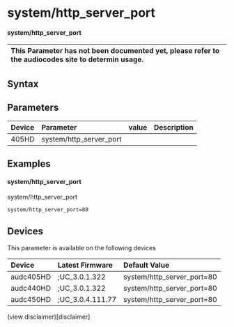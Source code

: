 ﻿---
description: system/http_server_port
search: false
---

# system/http_server_port

#### system/http_server_port


| This Parameter has not been documented yet, please refer to the audiocodes site to determin usage.  | 
| :--- |

## Syntax

## Parameters
|Device|Parameter|value|Description|
|:---|:---|:---|:---|
| 405HD | system/http_server_port |  |  |

## Examples
#### system/http_server_port

system/http_server_port

```
system/http_server_port=80
```

## Devices
This parameter is available on the following devices

| Device | Latest Firmware | Default Value |
|:---|:---|:---|
| audc405HD | ;UC_3.0.1.322 | system/http_server_port=80 
| audc440HD | ;UC_3.0.1.322 | system/http_server_port=80 
| audc450HD | ;UC_3.0.4.111.77 | system/http_server_port=80 

(view disclaimer)[disclaimer]
